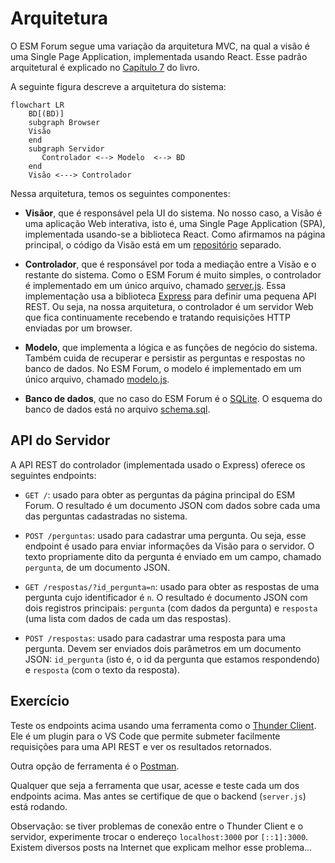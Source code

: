 # Arquitetura

O ESM Forum segue uma variação da arquitetura MVC, na qual a visão é uma Single Page Application, implementada usando React. 
Esse padrão arquitetural é explicado no [Capítulo 7](https://engsoftmoderna.info/cap7.html#arquitetura-mvc) do livro.

A seguinte figura descreve a arquitetura do sistema:

```mermaid
flowchart LR
    BD[(BD)]
    subgraph Browser
    Visão
    end
    subgraph Servidor
       Controlador <--> Modelo  <--> BD
    end
    Visão <---> Controlador 
```

Nessa arquitetura, temos os seguintes componentes:

* **Visãor**, que é responsável pela UI do sistema. No nosso caso, a Visão é uma aplicação Web interativa, isto é, uma Single Page Application (SPA), implementada usando-se a
biblioteca React. Como afirmamos na página principal, o código da Visão está em um [repositório](https://github.com/mtov/esmforum-react) separado.
 
* **Controlador**, que é responsável por toda a mediação entre a Visão e o restante do sistema. Como o ESM Forum é muito simples, o controlador é implementado em um único arquivo, chamado [server.js](../server.js). Essa implementação usa a biblioteca [Express](https://expressjs.com) para definir uma pequena API REST. Ou seja, na nossa arquitetura, o controlador é um servidor Web que fica continuamente recebendo e tratando requisições HTTP enviadas por um browser.

* **Modelo**, que implementa a lógica e as funções de negócio do sistema. Também cuida de recuperar e persistir as perguntas e respostas no banco de dados. No ESM Forum, o modelo é  implementado em um único arquivo, chamado [modelo.js](../modelo.js).

* **Banco de dados**, que no caso do ESM Forum é o [SQLite](https://www.sqlite.org). O esquema do banco de dados está no arquivo [schema.sql](../bd/schema.sql).

<!---
Detalhando um pouco mais, o controlador faz uso de duas bibliotecas externas, conforme ilustrado abaixo:


```mermaid
flowchart LR
    Controlador -.-> EJS 
    Controlador -.-> Express
```

O [EJS](https://ejs.co) é uma biblioteca usada para pré-processar o código JavaScript embutido nas páginas da Visão. Com isso, a página que é enviada para o browser possui todos os dados que serão exibidos para os usuários, sem necessidade de qualquer processamento.
--->


## API do Servidor

 A API REST do controlador (implementada usado o Express) oferece os seguintes endpoints:

* ``GET /``: usado para obter as perguntas da página principal do ESM Forum. O resultado é um documento JSON com dados sobre cada uma das perguntas cadastradas no sistema.

* ``POST /perguntas``: usado para cadastrar uma pergunta. Ou seja, esse endpoint é usado para enviar informações da Visão para o servidor. O texto propriamente dito da pergunta é enviado em um campo, chamado `pergunta`, de um documento JSON.

* ``GET /respostas/?id_pergunta=n``: usado para obter as respostas de uma pergunta cujo identificador é `n`. O resultado é documento JSON com dois registros principais: `pergunta` (com dados da pergunta) e `resposta` (uma lista com dados de cada um das respostas).

* ``POST /respostas``: usado para cadastrar uma resposta para uma pergunta.
Devem ser enviados dois parâmetros em um documento JSON: `id_pergunta` (isto é, o id da pergunta que estamos respondendo) e `resposta` (com o texto da resposta).

## Exercício

Teste os endpoints acima usando uma ferramenta 
como o [Thunder Client](https://marketplace.visualstudio.com/items?itemName=rangav.vscode-thunder-client). 
Ele é um plugin para o VS Code que permite submeter facilmente requisições para uma
API REST e ver os resultados retornados. 

Outra opção de ferramenta é o [Postman](https://www.postman.com/).

Qualquer que seja a ferramenta que usar, acesse e teste cada um dos endpoints acima. Mas antes se certifique de que o backend (``server.js``) está rodando.

Observação: se tiver problemas de conexão entre o Thunder Client e o servidor, experimente trocar o endereço `localhost:3000` por `[::1]:3000`. Existem diversos posts na Internet que explicam melhor esse problema...
